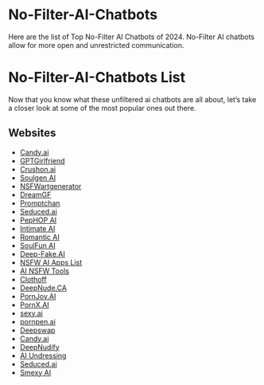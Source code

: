 # No-Filter-AI-Chatbots
Here are the list of Top No-Filter AI Chatbots of 2024. No-Filter AI chatbots allow for more open and unrestricted communication. 

# No-Filter-AI-Chatbots List
Now that you know what these unfiltered ai chatbots are all about, let’s take a closer look at some of the most popular ones out there.

## Websites
* [Candy.ai](https://candy.ai/?via=mlyearning&fp_sid=bestaigi)
* [GPTGirlfriend](https://www.gptgirlfriend.online/?ref=nwnjotg)
* [Crushon.ai](https://candy.ai/?via=mlyearning&fp_sid=bestaigi)
* [Soulgen AI](https://www.soulgen.net/?utm_source=Voz0GmpiLUE&cp_id=tzLmCkdnAjK2I7)
* [NSFWartgenerator](https://www.nsfwartgenerator.ai/?ref=zddkzdq)
* [DreamGF](https://dreamgf.ai/ai-porn?a=WlpD2G9sUgpu9B)
* [Promptchan](https://promptchan.ai/m/VTbaHdwuMoOZDXQHEMn4n3YjKBi2/nudebi)
* [Seduced.ai](https://www.seduced.ai/?ref=64e846ed751313b1a559e068)
* [PepHOP AI](https://candy.ai/?via=mlyearning&fp_sid=bestaigi)
* [Intimate AI ](https://www.gptgirlfriend.online/?ref=nwnjotg)
* [Romantic AI](https://candy.ai/?via=mlyearning&fp_sid=bestaigi)</b>
* [SoulFun AI](https://candy.ai/?via=mlyearning&fp_sid=bestaigi)
* [Deep-Fake.AI](https://www.seduced.ai/?ref=64e846ed751313b1a559e068)
* [NSFW AI Apps List](https://whatsthebigdata.com/character-ai-alternatives-without-nsfw-filter/)
* [AI NSFW Tools](https://whatsthebigdata.com/ai-tools/nsfw-ai/)
* [Clothoff](https://www.seduced.ai/?ref=64e846ed751313b1a559e068)
* [DeepNude.CA](https://www.seduced.ai/?ref=64e846ed751313b1a559e068)
* [PornJoy.AI](https://www.seduced.ai/?ref=64e846ed751313b1a559e068)
* [PornX.AI](https://www.seduced.ai/?ref=64e846ed751313b1a559e068)
* [sexy.ai](https://www.seduced.ai/?ref=64e846ed751313b1a559e068)
* [pornpen.ai](https://promptchan.ai/m/VTbaHdwuMoOZDXQHEMn4n3YjKBi2/nudebi)
* [Deepswap](https://promptchan.ai/m/VTbaHdwuMoOZDXQHEMn4n3YjKBi2/nudebi)
* [Candy.ai](https://candy.ai/ai-image-generator?via=mlyearning&fp_sid=clorebig)
* [DeepNudify](https://promptchan.ai/m/VTbaHdwuMoOZDXQHEMn4n3YjKBi2/nudebi)
* [AI Undressing](https://undress.cc/?ref=bigdata)
* [Seduced.ai](https://www.seduced.ai/?ref=64e846ed751313b1a559e068)
* [Smexy AI](https://promptchan.ai/m/VTbaHdwuMoOZDXQHEMn4n3YjKBi2/nudebi)

